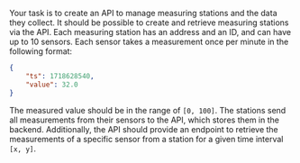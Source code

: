 Your task is to create an API to manage measuring stations and the data they
collect. It should be possible to create and retrieve measuring stations via the
API. Each measuring station has an address and an ID, and can have up to 10
sensors. Each sensor takes a measurement once per minute in the following
format:
```json
{
    "ts": 1718628540,
    "value": 32.0
}
```
The measured value should be in the range of `[0, 100]`. The stations send all
measurements from their sensors to the API, which stores them in the backend.
Additionally, the API should provide an endpoint to retrieve the measurements of
a specific sensor from a station for a given time interval `[x, y]`.

